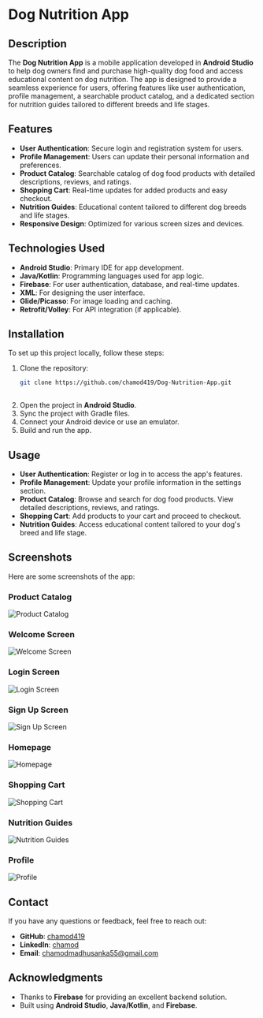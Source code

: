 # Dog Nutrition App

## Description
The **Dog Nutrition App** is a mobile application developed in **Android Studio** to help dog owners find and purchase high-quality dog food and access educational content on dog nutrition. The app is designed to provide a seamless experience for users, offering features like user authentication, profile management, a searchable product catalog, and a dedicated section for nutrition guides tailored to different breeds and life stages.

## Features
- **User Authentication**: Secure login and registration system for users.
- **Profile Management**: Users can update their personal information and preferences.
- **Product Catalog**: Searchable catalog of dog food products with detailed descriptions, reviews, and ratings.
- **Shopping Cart**: Real-time updates for added products and easy checkout.
- **Nutrition Guides**: Educational content tailored to different dog breeds and life stages.
- **Responsive Design**: Optimized for various screen sizes and devices.

## Technologies Used
- **Android Studio**: Primary IDE for app development.
- **Java/Kotlin**: Programming languages used for app logic.
- **Firebase**: For user authentication, database, and real-time updates.
- **XML**: For designing the user interface.
- **Glide/Picasso**: For image loading and caching.
- **Retrofit/Volley**: For API integration (if applicable).

## Installation
To set up this project locally, follow these steps:
1. Clone the repository:
   ```bash
   git clone https://github.com/chamod419/Dog-Nutrition-App.git
  


2. Open the project in **Android Studio**.
3. Sync the project with Gradle files.
4. Connect your Android device or use an emulator.
5. Build and run the app.

## Usage
- **User Authentication**: Register or log in to access the app's features.
- **Profile Management**: Update your profile information in the settings section.
- **Product Catalog**: Browse and search for dog food products. View detailed descriptions, reviews, and ratings.
- **Shopping Cart**: Add products to your cart and proceed to checkout.
- **Nutrition Guides**: Access educational content tailored to your dog's breed and life stage.

## Screenshots
Here are some screenshots of the app:

### Product Catalog
![Product Catalog](screenshots/App.jpg)

### Welcome Screen
![Welcome Screen](screenshots/Welcome.jpg)

### Login Screen
![Login Screen](screenshots/login.jpg)

### Sign Up Screen
![Sign Up Screen](screenshots/Sign%20Up.jpg)

### Homepage
![Homepage](screenshots/Homepage.jpg)

### Shopping Cart
![Shopping Cart](screenshots/Cart.jpg)

### Nutrition Guides
![Nutrition Guides](screenshots/Educational.jpg)

### Profile
![Profile](screenshots/Profile.jpg)

## Contact
If you have any questions or feedback, feel free to reach out:
- **GitHub**: [chamod419](https://github.com/chamod419)
- **LinkedIn**: [chamod](https://www.linkedin.com/in/chamod-madhusanka/)
- **Email**: chamodmadhusanka55@gmail.com

## Acknowledgments
- Thanks to **Firebase** for providing an excellent backend solution.
- Built using **Android Studio**, **Java/Kotlin**, and **Firebase**.
